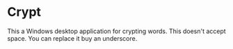 # Crypt
This a Windows desktop application for crypting words.
This doesn't accept space. You can replace it buy an underscore.
